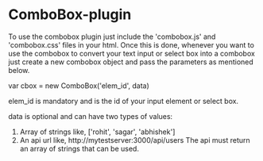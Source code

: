 ComboBox-plugin
===============

To use the combobox plugin just include the 'combobox.js' and 'combobox.css' files in your html. Once this is done, whenever you want to use the combobox to convert your text input or select box into a combobox just create a new combobox object and pass the parameters as mentioned below.

var cbox = new ComboBox('elem_id', data)

elem_id is mandatory and is the id of your input element or select box.

data is optional and can have two types of values:
1. Array of strings like, ['rohit', 'sagar', 'abhishek']
2. An api url like, http://mytestserver:3000/api/users
   The api must return an array of strings that can be used.
